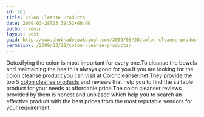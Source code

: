 ```yaml
---
id: 261
title: Colon Cleanse Products
date: 2009-03-28T23:39:52+00:00
author: admin
layout: post
guid: http://www.shobhadeepaksingh.com/2009/03/28/colon-cleanse-products/
permalink: /2009/03/28/colon-cleanse-products/
---
```

Detoxifying the colon is most important for every one.To cleanse the bowels and maintaining the health is always good for you.If you are looking for the colon cleanse product you can visit at Coloncleanser.net.They provide the top 5 [colon cleanse products](http://www.coloncleanser.net/) and reviews that help you to find the suitable product for your needs at affordable price.The colon cleanser reviews provided by them is honest and unbiased which help you to search an effective product with the best prices from the most reputable vendors for your requirement.